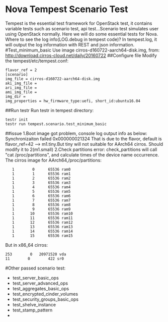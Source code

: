Nova Tempest Scenario Test
======
Tempest is the essential test framework for OpenStack test, it contains variable tests such as 
scenario test, api test...Scenario test simulates user using OpenStack normally. Here we will 
do some essential tests for Nova.
Where to see the log info(LOG.debug in tempest code)?
In tempest.log, it will output the log information with REST and json information.
#Test_minimum_basic
Use image cirros-d160722-aarch64-disk.img, from: 
http://download.cirros-cloud.net/daily/20160722
##Configure file
Modify the tempest/etc/tempest.conf:
```shell
flavor_ref = 2
[scenario]
img_file = cirros-d160722-aarch64-disk.img
aki_img_file =
ari_img_file =
ami_img_file =
img_dir = 
img_properties = hw_firmware_type:uefi, short_id:ubuntu16.04
```
##Run testr
Run testr in tempest directory:
```shell
testr init
testr run tempest.scenario.test_minimum_basic
```
##issue
1.Boot image got problem, console log output info as below:
Synchronizaiton failed 0x000000021324
That is due to the flavor, default is flavor_ref=42 --> m1.tiny.But tiny will not suitable for 
AArch64 cirros. Should modify it to 2(m1.small)
2.Check partitions error:
check_partitions will call "cat /proc/partitions", and calculate times of the device name occurrence.
The cirros image for AArch64,/proc/partitions:
```shell
   1        0      65536 ram0
   1        1      65536 ram1
   1        2      65536 ram2
   1        3      65536 ram3
   1        4      65536 ram4
   1        5      65536 ram5
   1        6      65536 ram6
   1        7      65536 ram7
   1        8      65536 ram8
   1        9      65536 ram9
   1       10      65536 ram10
   1       11      65536 ram11
   1       12      65536 ram12
   1       13      65536 ram13
   1       14      65536 ram14
   1       15      65536 ram15
```
But in x86_64 cirros:
```shell
253        0   20971520 vda
11        0        422 sr0
```
#Other passed scenario test:
* test_server_basic_ops
* test_server_advanced_ops
* test_aggregates_basic_ops
* test_encrypted_cinder_volumes
* test_security_groups_basic_ops
* test_shelve_instance
* test_stamp_pattern
* 
